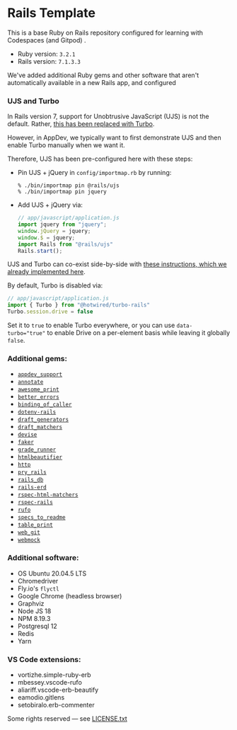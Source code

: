# Rails Template

This is a base Ruby on Rails repository configured for learning with Codespaces (and Gitpod) .

- Ruby version: `3.2.1`
- Rails version: `7.1.3.3`


We've added additional Ruby gems and other software that aren't automatically available in a new Rails app, and configured 

### UJS and Turbo

In Rails version 7, support for Unobtrusive JavaScript (UJS) is not the default. Rather, [this has been replaced with Turbo](https://guides.rubyonrails.org/working_with_javascript_in_rails.html#turbo).

However, in AppDev, we typically want to first demonstrate UJS and then enable Turbo manually when we want it.

Therefore, UJS has been pre-configured here with these steps: 

- Pin UJS + jQuery in `config/importmap.rb` by running:

    ```
    % ./bin/importmap pin @rails/ujs
    % ./bin/importmap pin jquery
    ```

- Add UJS + jQuery via:

    ```js
    // app/javascript/application.js
    import jquery from "jquery";
    window.jQuery = jquery;
    window.$ = jquery;
    import Rails from "@rails/ujs"
    Rails.start();
    ```

UJS and Turbo can co-exist side-by-side with [these instructions, which we already implemented here](https://github.com/hotwired/turbo-rails/blob/main/UPGRADING.md#upgrading-from-rails-ujs--turbolinks-to-turbo).

By default, Turbo is disabled via:

```js
// app/javascript/application.js
import { Turbo } from "@hotwired/turbo-rails"
Turbo.session.drive = false
```

Set it to `true` to enable Turbo everywhere, or you can use `data-turbo="true"` to enable Drive on a per-element basis while leaving it globally `false`.

### Additional gems:

- [`appdev_support`](https://github.com/firstdraft/appdev_support)
- [`annotate`](https://github.com/ctran/annotate_models)
- [`awesome_print`](https://github.com/awesome-print/awesome_print)
- [`better_errors`](https://github.com/BetterErrors/better_errors)
- [`binding_of_caller`](https://github.com/banister/binding_of_caller)
- [`dotenv-rails`](https://github.com/bkeepers/dotenv)
- [`draft_generators`](https://github.com/firstdraft/draft_generators/)
- [`draft_matchers`](https://github.com/jelaniwoods/draft_matchers/)
- [`devise`](https://github.com/heartcombo/devise)
- [`faker`](https://github.com/faker-ruby/faker)
- [`grade_runner`](https://github.com/firstdraft/grade_runner/)
- [`htmlbeautifier`](https://github.com/threedaymonk/htmlbeautifier/)
- [`http`](https://github.com/httprb/http)
- [`pry_rails`](https://github.com/pry/pry-rails)
- [`rails_db`](https://github.com/igorkasyanchuk/rails_db)
- [`rails-erd`](https://github.com/voormedia/rails-erd)
- [`rspec-html-matchers`](https://github.com/kucaahbe/rspec-html-matchers)
- [`rspec-rails`](https://github.com/rspec/rspec-rails)
- [`rufo`](https://github.com/ruby-formatter/rufo)
- [`specs_to_readme`](https://github.com/firstdraft/specs_to_readme)
- [`table_print`](https://github.com/arches/table_print)
- [`web_git`](https://github.com/firstdraft/web_git)
- [`webmock`](https://github.com/bblimke/webmock)

### Additional software:
- OS Ubuntu 20.04.5 LTS
- Chromedriver
- Fly.io's `flyctl`
- Google Chrome (headless browser)
- Graphviz
- Node JS 18
- NPM 8.19.3
- Postgresql 12
- Redis
- Yarn

### VS Code extensions:
- vortizhe.simple-ruby-erb
- mbessey.vscode-rufo
- aliariff.vscode-erb-beautify
- eamodio.gitlens
- setobiralo.erb-commenter

Some rights reserved — see [LICENSE.txt](LICENSE.txt)
